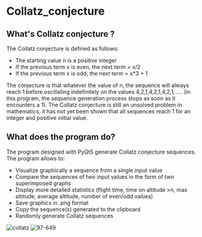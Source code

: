 # Collatz_conjecture

## What's Collatz conjecture ?
The Collatz conjecture is defined as follows:
- The starting value n is a positive integer
- If the previous term x is even, the next term = x/2
- If the previous term x is odd, the next term = x*3 + 1

The conjecture is that whatever the value of n, the sequence will always reach 1 before oscillating indefinitely on the values 4,2,1,4,2,1,4,2,1, .... (in this program, the sequence generation process stops as soon as it encounters a 1). The Collatz conjecture is still an unsolved problem in mathematics, it has not yet been shown that all sequences reach 1 for an integer and positive initial value.

## What does the program do?
The program designed with PyQt5 generate Collatz conjecture sequences. The program allows to:
- Visualize graphically a sequence from a single input value
- Compare the sequences of two input values in the form of two superimposed graphs
- Display more detailed statistics (flight time, time on altitude >n, max altitude, average altitude, number of even/odd values)
- Save graphics in .png format
- Copy the sequence(s) generated to the clipboard
- Randomly generate Collatz sequences

![collatz](https://user-images.githubusercontent.com/11463619/96777644-df9fd100-13ea-11eb-8404-d04e714da630.png)
![97-649](https://user-images.githubusercontent.com/11463619/96784880-54283f00-13ee-11eb-8851-f90d954f31a4.png)
